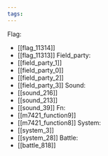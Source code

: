```yaml
---
tags:
---
```

Flag:
- [[flag_11314]]
- [[flag_11313]]
Field_party:
- [[field_party_1]]
- [[field_party_0]]
- [[field_party_2]]
- [[field_party_3]]
Sound:
- [[sound_216]]
- [[sound_213]]
- [[sound_39]]
Fn:
- [[m7421_function9]]
- [[m7421_function8]]
System:
- [[system_3]]
- [[system_28]]
Battle:
- [[battle_818]]
